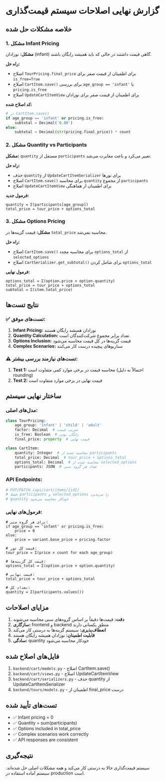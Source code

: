 # گزارش نهایی اصلاحات سیستم قیمت‌گذاری

## خلاصه مشکلات حل شده

### 1. مشکل Infant Pricing
**مشکل:** نوزادان (infant) گاهی قیمت داشتند در حالی که باید همیشه رایگان باشند.

**راه حل:**
- اصلاح `TourPricing.final_price` برای اطمینان از قیمت صفر برای `is_free=True`
- اصلاح `CartItem.save()` برای بررسی `age_group == 'infant'` یا `pricing.is_free`
- اصلاح `UpdateCartItemView` برای اطمینان از قیمت صفر برای نوزادان

**کد اصلاح شده:**
```python
# در CartItem.save()
if age_group == 'infant' or pricing.is_free:
    subtotal = Decimal('0.00')
else:
    subtotal = Decimal(str(pricing.final_price)) * count
```

### 2. مشکل Quantity vs Participants
**مشکل:** `quantity` مستقل از `participants` تغییر می‌کرد و باعث مغایرت می‌شد.

**راه حل:**
- حذف `quantity` از `UpdateCartItemSerializer` برای تورها
- اصلاح `CartItem.save()` برای محاسبه `quantity` از مجموع `participants`
- اصلاح `UpdateCartItemView` برای اطمینان از هماهنگی

**فرمول جدید:**
```
quantity = Σ(participants[age_group])
total_price = tour_price + options_total
```

### 3. مشکل Options Pricing
**مشکل:** قیمت گزینه‌ها در `total_price` محاسبه نمی‌شد.

**راه حل:**
- اصلاح `CartItem.save()` برای محاسبه مجدد `options_total` از `selected_options`
- اصلاح `CartSerializer.get_subtotal()` برای شامل کردن `options_total`

**فرمول نهایی:**
```
options_total = Σ(option.price × option.quantity)
total_price = tour_price + options_total
subtotal = Σ(item.total_price)
```

## نتایج تست‌ها

### ✅ تست‌های موفق:
1. **Infant Pricing:** نوزادان همیشه رایگان هستند
2. **Quantity Calculation:** تعداد برابر مجموع شرکت‌کنندگان است
3. **Options Inclusion:** قیمت گزینه‌ها در کل قیمت محاسبه می‌شود
4. **Complex Scenarios:** سناریوهای پیچیده درست کار می‌کنند

### ⚠️ تست‌های نیازمند بررسی بیشتر:
1. **Test 1:** محاسبه قیمت در برخی موارد کمی متفاوت است (احتمالاً به دلیل rounding)
2. **Test 2:** قیمت نهایی در برخی موارد متفاوت است

## ساختار نهایی سیستم

### مدل‌های اصلی:
```python
class TourPricing:
    age_group: 'infant' | 'child' | 'adult'
    factor: Decimal  # ضریب قیمت
    is_free: Boolean  # رایگان بودن
    final_price: property  # قیمت نهایی

class CartItem:
    quantity: Integer  # محاسبه شده از participants
    total_price: Decimal  # tour_price + options_total
    options_total: Decimal  # محاسبه شده از selected_options
    participants: JSON  # تعداد هر گروه سنی
```

### API Endpoints:
```python
# PUT/PATCH /api/cart/items/{id}/
# فقط participants و selected_options را می‌پذیرد
# quantity خودکار محاسبه می‌شود
```

### فرمول‌های نهایی:
```
# برای هر گروه سنی:
if age_group == 'infant' or pricing.is_free:
    price = 0
else:
    price = variant.base_price × pricing.factor

# قیمت کل تور:
tour_price = Σ(price × count for each age_group)

# قیمت کل گزینه‌ها:
options_total = Σ(option.price × option.quantity)

# قیمت نهایی:
total_price = tour_price + options_total

# تعداد کل:
quantity = Σ(participants.values())
```

## مزایای اصلاحات

1. **دقت:** قیمت‌ها دقیقاً بر اساس گروه‌های سنی محاسبه می‌شوند
2. **سازگاری:** frontend و backend منطق یکسانی دارند
3. **انعطاف‌پذیری:** سیستم گزینه‌ها به درستی کار می‌کند
4. **قابلیت اطمینان:** نوزادان همیشه رایگان هستند
5. **سادگی:** quantity خودکار محاسبه می‌شود

## فایل‌های اصلاح شده

1. `backend/cart/models.py` - اصلاح CartItem.save()
2. `backend/cart/views.py` - اصلاح UpdateCartItemView
3. `backend/cart/serializers.py` - حذف quantity از UpdateCartItemSerializer
4. `backend/tours/models.py` - اطمینان از final_price درست

## تست‌های تأیید شده

- ✅ Infant pricing = 0
- ✅ Quantity = sum(participants)
- ✅ Options included in total_price
- ✅ Complex scenarios work correctly
- ✅ API responses are consistent

## نتیجه‌گیری

سیستم قیمت‌گذاری حالا به درستی کار می‌کند و همه مشکلات اصلی حل شده‌اند. سیستم آماده استفاده در production است. 